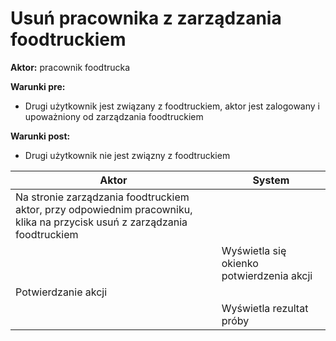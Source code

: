 # Usuń pracownika z zarządzania foodtruckiem

**Aktor:** pracownik foodtrucka

**Warunki pre:**

* Drugi użytkownik jest związany z foodtruckiem, aktor jest zalogowany i upoważniony od zarządzania foodtruckiem

**Warunki post:**

* Drugi użytkownik nie jest związny z foodtruckiem

Aktor | System
---|---
Na stronie zarządzania foodtruckiem aktor, przy odpowiednim pracowniku, klika na przycisk usuń z zarządzania foodtruckiem | 
||Wyświetla się okienko potwierdzenia akcji
Potwierdzanie akcji|
||Wyświetla rezultat próby